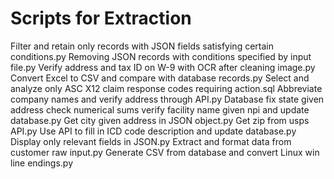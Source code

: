 # Scripts for Extraction
Filter and retain only records with JSON fields satisfying certain conditions.py
Removing JSON records with conditions specified by input file.py
Verify address and tax ID on W-9 with OCR after cleaning image.py
Convert Excel to CSV and compare with database records.py
Select and analyze only ASC X12 claim response codes requiring action.sql
Abbreviate company names and verify address through API.py
Database fix state given address check numerical sums verify facility name given npi and update database.py
Get city given address in JSON object.py
Get zip from usps API.py
Use API to fill in ICD code description and update database.py
Display only relevant fields in JSON.py
Extract and format data from customer raw input.py
Generate CSV from database and convert Linux win line endings.py
